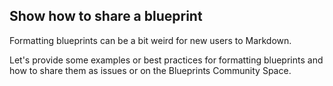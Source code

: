 ## Show how to share a blueprint
Formatting blueprints can be a bit weird for new users to Markdown. 

Let's provide some examples or best practices for formatting blueprints and how to share them as issues or on the Blueprints Community Space. 